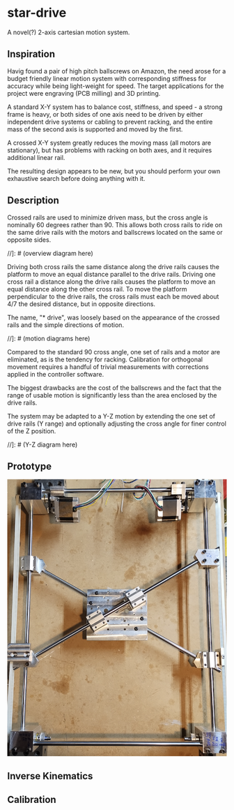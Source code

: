 # star-drive

A novel(?) 2-axis cartesian motion system.


## Inspiration

Havig found a pair of high pitch ballscrews on Amazon, the need arose
for a budget friendly linear motion system with corresponding stiffness
for accuracy while being light-weight for speed.
The target applications for the project were engraving (PCB milling) and
3D printing.

A standard X-Y system has to balance cost, stiffness, and speed - a strong
frame is heavy, or both sides of one axis need to be driven by either
independent drive systems or cabling to prevent racking, and the entire mass
of the second axis is supported and moved by the first.

A crossed X-Y system greatly reduces the moving mass (all motors are
stationary), but has problems with racking on both axes, and it requires
additional linear rail.

The resulting design appears to be new, but you should perform your own
exhaustive search before doing anything with it.


## Description

Crossed rails are used to minimize driven mass, but the cross angle is nominally
60 degrees rather than 90.
This allows both cross rails to ride on the same drive rails with the motors
and ballscrews located on the same or opposite sides.

//]: # (overview diagram here)

Driving both cross rails the same distance along the drive rails causes the
platform to move an equal distance parallel to the drive rails.
Driving one cross rail a distance along the drive rails causes the platform
to move an equal distance along the other cross rail.
To move the platform perpendicular to the drive rails, the cross rails must
each be moved about 4/7 the desired distance, but in opposite directions.

The name, "* drive", was loosely based on the appearance of the crossed rails
and the simple directions of motion.

//]: # (motion diagrams here)

Compared to the standard 90 cross angle, one set of rails and a motor are
eliminated, as is the tendency for racking.
Calibration for orthogonal movement requires a handful of trivial measurements
with corrections applied in the controller software.

The biggest drawbacks are the cost of the ballscrews and the fact that the
range of usable motion is significantly less than the area enclosed by the
drive rails.

The system may be adapted to a Y-Z motion by extending the one set of drive
rails (Y range) and optionally adjusting the cross angle for finer control
of the Z position.

//]: # (Y-Z diagram here)


## Prototype

![First prototype](first-prototype.png)


## Inverse Kinematics


## Calibration
